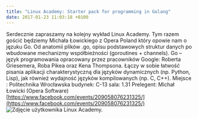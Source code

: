 ```yaml
---
title: "Linux Academy: Starter pack for programming in Golang"
date: 2017-01-23 11:03:18 +0100
---
```

Serdecznie zapraszamy na kolejny wykład Linux Academy. Tym razem gościć będziemy Michała Łowickiego z Opera Poland który opowie nam o jęzuku Go. Od anatomii plików .go, opisu podstawowych struktur danych po wbudowane mechanizmy współbieżności (goroutines + channels). Go – język programowania opracowany przez pracowników Google: Roberta Griesemera, Roba Pikea oraz Kena Thompsona. Łączy w sobie łatwość pisania aplikacji charakterystyczną dla języków dynamicznych (np. Python, Lisp), jak również wydajność języków kompilowanych (np. C, C++). Miejsce : Politechnika Wrocławska budynek: C-13 sala: 1.31 Prelegent: Michał Łowicki (Opera Software)[https://www.facebook.com/events/209058076231325/](https://www.facebook.com/events/209058076231325/) ![Zdjęcie użytkownika Linux Academy.](https://scontent-vie1-1.xx.fbcdn.net/v/t31.0-8/16112907_866033870166257_6600055453950539983_o.jpg?oh=2f0442288c8d67e1f69eb58f42866333&oe=591511E1)

